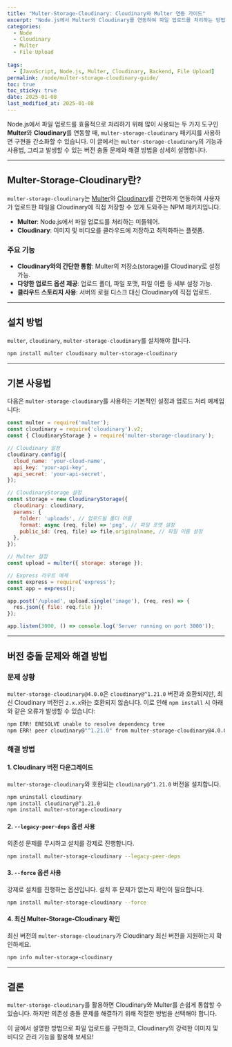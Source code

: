 ```yaml
---
title: "Multer-Storage-Cloudinary: Cloudinary와 Multer 연동 가이드"
excerpt: "Node.js에서 Multer와 Cloudinary를 연동하여 파일 업로드를 처리하는 방법과, 발생 가능한 버전 충돌 문제 및 해결 방안을 살펴봅니다."
categories:
  - Node
  - Cloudinary
  - Multer
  - File Upload
  
tags:
  - [JavaScript, Node.js, Multer, Cloudinary, Backend, File Upload]
permalink: /node/multer-storage-cloudinary-guide/
toc: true
toc_sticky: true
date: 2025-01-08
last_modified_at: 2025-01-08
---
```


Node.js에서 파일 업로드를 효율적으로 처리하기 위해 많이 사용되는 두 가지 도구인 **Multer**와 **Cloudinary**를 연동할 때, `multer-storage-cloudinary` 패키지를 사용하면 구현을 간소화할 수 있습니다. 이 글에서는 `multer-storage-cloudinary`의 기능과 사용법, 그리고 발생할 수 있는 버전 충돌 문제와 해결 방법을 상세히 설명합니다.

---

## Multer-Storage-Cloudinary란?

`multer-storage-cloudinary`는 [Multer](https://github.com/expressjs/multer)와 [Cloudinary](https://cloudinary.com/)를 간편하게 연동하여 사용자가 업로드한 파일을 Cloudinary에 직접 저장할 수 있게 도와주는 NPM 패키지입니다.

- **Multer**: Node.js에서 파일 업로드를 처리하는 미들웨어.
- **Cloudinary**: 이미지 및 비디오를 클라우드에 저장하고 최적화하는 플랫폼.

### 주요 기능
- **Cloudinary와의 간단한 통합**: Multer의 저장소(storage)를 Cloudinary로 설정 가능.
- **다양한 업로드 옵션 제공**: 업로드 폴더, 파일 포맷, 파일 이름 등 세부 설정 가능.
- **클라우드 스토리지 사용**: 서버의 로컬 디스크 대신 Cloudinary에 직접 업로드.

---

## 설치 방법

`multer`, `cloudinary`, `multer-storage-cloudinary`를 설치해야 합니다.

```bash
npm install multer cloudinary multer-storage-cloudinary
```

---

## 기본 사용법

다음은 `multer-storage-cloudinary`를 사용하는 기본적인 설정과 업로드 처리 예제입니다:

```javascript
const multer = require('multer');
const cloudinary = require('cloudinary').v2;
const { CloudinaryStorage } = require('multer-storage-cloudinary');

// Cloudinary 설정
cloudinary.config({
  cloud_name: 'your-cloud-name',
  api_key: 'your-api-key',
  api_secret: 'your-api-secret',
});

// CloudinaryStorage 설정
const storage = new CloudinaryStorage({
  cloudinary: cloudinary,
  params: {
    folder: 'uploads', // 업로드될 폴더 이름
    format: async (req, file) => 'png', // 파일 포맷 설정
    public_id: (req, file) => file.originalname, // 파일 이름 설정
  },
});

// Multer 설정
const upload = multer({ storage: storage });

// Express 라우트 예제
const express = require('express');
const app = express();

app.post('/upload', upload.single('image'), (req, res) => {
  res.json({ file: req.file });
});

app.listen(3000, () => console.log('Server running on port 3000'));
```

---

## 버전 충돌 문제와 해결 방법

### 문제 상황

`multer-storage-cloudinary@4.0.0`은 `cloudinary@^1.21.0` 버전과 호환되지만, 최신 Cloudinary 버전인 `2.x.x`와는 호환되지 않습니다. 이로 인해 `npm install` 시 아래와 같은 오류가 발생할 수 있습니다:

```bash
npm ERR! ERESOLVE unable to resolve dependency tree
npm ERR! peer cloudinary@"^1.21.0" from multer-storage-cloudinary@4.0.0
```

### 해결 방법

#### 1. Cloudinary 버전 다운그레이드
`multer-storage-cloudinary`와 호환되는 `cloudinary@^1.21.0` 버전을 설치합니다.

```bash
npm uninstall cloudinary
npm install cloudinary@^1.21.0
npm install multer-storage-cloudinary
```

#### 2. `--legacy-peer-deps` 옵션 사용
의존성 문제를 무시하고 설치를 강제로 진행합니다.

```bash
npm install multer-storage-cloudinary --legacy-peer-deps
```

#### 3. `--force` 옵션 사용
강제로 설치를 진행하는 옵션입니다. 설치 후 문제가 없는지 확인이 필요합니다.

```bash
npm install multer-storage-cloudinary --force
```

#### 4. 최신 Multer-Storage-Cloudinary 확인
최신 버전의 `multer-storage-cloudinary`가 Cloudinary 최신 버전을 지원하는지 확인하세요.

```bash
npm info multer-storage-cloudinary
```

---

## 결론

`multer-storage-cloudinary`를 활용하면 Cloudinary와 Multer를 손쉽게 통합할 수 있습니다. 하지만 의존성 충돌 문제를 해결하기 위해 적절한 방법을 선택해야 합니다.

이 글에서 설명한 방법으로 파일 업로드를 구현하고, Cloudinary의 강력한 이미지 및 비디오 관리 기능을 활용해 보세요!

